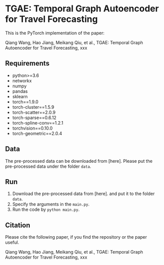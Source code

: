 # TGAE: Temporal Graph Autoencoder for Travel Forecasting
This is the PyTorch implementation of the paper:

Qiang Wang, Hao Jiang, Meikang Qiu, et al., TGAE: Temporal Graph Autoencoder for Travel Forecasting, xxx

## Requirements
- python>=3.6
- networkx
- numpy
- pandas
- sklearn
- torch==1.9.0
- torch-cluster==1.5.9
- torch-scatter==2.0.9
- torch-sparse==0.6.12
- torch-spline-conv==1.2.1
- torchvision==0.10.0
- torch-geometric==2.0.4

## Data
The pre-processed data can be downloaded from [here]. 
Please put the pre-processed data under the folder `data`.

## Run
1. Download the pre-processed data from [here].
   and put it to the folder `data`.
2. Specify the arguments in the `main.py`.
3. Run the code by `python main.py`.

## Citation
Please cite the following paper, if you find the repository or the paper useful.

Qiang Wang, Hao Jiang, Meikang Qiu, et al., TGAE: Temporal Graph Autoencoder for Travel Forecasting, xxx
